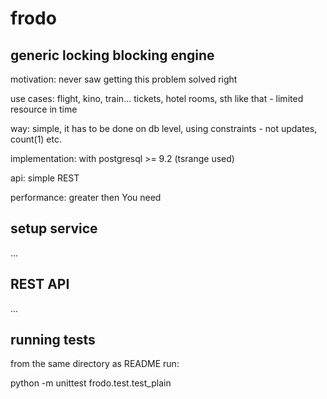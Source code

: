 frodo
=====

generic locking blocking engine
------------
motivation: never saw getting this problem solved right

use cases: flight, kino, train... tickets, hotel rooms, sth like that - limited resource in time

way: simple, it has to be done on db level, using constraints - not updates, count(1) etc.

implementation: with postgresql >= 9.2 (tsrange used)

api: simple REST

performance: greater then You need


setup service
------------
...

REST API
------------
...

running tests
------------
from the same directory as README run:

python -m unittest frodo.test.test_plain
